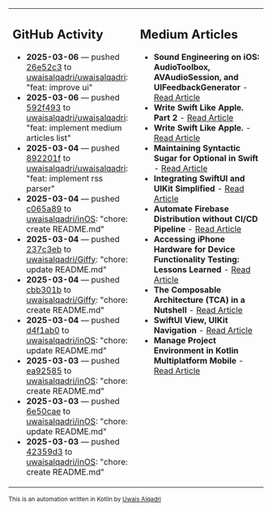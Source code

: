 <table>
<tr>
<td valign="top" width="50%">
        
## GitHub Activity
           
- **2025-03-06** — pushed [26e52c3](https://github.com/uwaisalqadri/uwaisalqadri/commits/26e52c3ea216345f50833d4af349604a219eb716) to [uwaisalqadri/uwaisalqadri](https://github.com/uwaisalqadri/uwaisalqadri): "feat: improve ui"
- **2025-03-06** — pushed [592f493](https://github.com/uwaisalqadri/uwaisalqadri/commits/592f49333ca5fb3f5eeb3ef8ec1c42d0a9bc4787) to [uwaisalqadri/uwaisalqadri](https://github.com/uwaisalqadri/uwaisalqadri): "feat: implement medium articles list"
- **2025-03-04** — pushed [892201f](https://github.com/uwaisalqadri/uwaisalqadri/commits/892201f88bddff27a3f543e93d98fd9ce5b309f8) to [uwaisalqadri/uwaisalqadri](https://github.com/uwaisalqadri/uwaisalqadri): "feat: implement rss parser"
- **2025-03-04** — pushed [c065a89](https://github.com/uwaisalqadri/inOS/commits/c065a89aca77057ea4bc764060af25d46d9b6eea) to [uwaisalqadri/inOS](https://github.com/uwaisalqadri/inOS): "chore: create README.md"
- **2025-03-04** — pushed [237c3eb](https://github.com/uwaisalqadri/Giffy/commits/237c3ebabfde7563bd0069532d717a11609b730a) to [uwaisalqadri/Giffy](https://github.com/uwaisalqadri/Giffy): "chore: update README.md"
- **2025-03-04** — pushed [cbb301b](https://github.com/uwaisalqadri/Giffy/commits/cbb301ba875a01d14df5a20ccb5e83b6b8a46b5c) to [uwaisalqadri/Giffy](https://github.com/uwaisalqadri/Giffy): "chore: create README.md"
- **2025-03-04** — pushed [d4f1ab0](https://github.com/uwaisalqadri/inOS/commits/d4f1ab0344c90cffab72a91c8fc794a662533820) to [uwaisalqadri/inOS](https://github.com/uwaisalqadri/inOS): "chore: update README.md"
- **2025-03-03** — pushed [ea92585](https://github.com/uwaisalqadri/inOS/commits/ea925857edc5f7b0a23db6e8792db899cb10d428) to [uwaisalqadri/inOS](https://github.com/uwaisalqadri/inOS): "chore: create README.md"
- **2025-03-03** — pushed [6e50cae](https://github.com/uwaisalqadri/inOS/commits/6e50caecbf02774a42cb9b60f429b9c57706c00c) to [uwaisalqadri/inOS](https://github.com/uwaisalqadri/inOS): "chore: update README.md"
- **2025-03-03** — pushed [42359d3](https://github.com/uwaisalqadri/inOS/commits/42359d36b06caa193908b10655d4ee1720362945) to [uwaisalqadri/inOS](https://github.com/uwaisalqadri/inOS): "chore: create README.md"
            
</td>
        
<td valign="top" width="50%">
        
## Medium Articles
            
- **Sound Engineering on iOS: AudioToolbox, AVAudioSession, and UIFeedbackGenerator** - [Read Article](https://medium.com/@uwaisalqadri/sound-engineering-on-ios-audiotoolbox-avaudiosession-and-uifeedbackgenerator-7ecee15db93a?source=rss-e28d558666f9------2)
- **Write Swift Like Apple. Part 2** - [Read Article](https://medium.com/@uwaisalqadri/write-swift-like-apple-part-2-44e025e51824?source=rss-e28d558666f9------2)
- **Write Swift Like Apple.** - [Read Article](https://medium.com/@uwaisalqadri/write-swift-like-apple-4c4331cf140c?source=rss-e28d558666f9------2)
- **Maintaining Syntactic Sugar for Optional in Swift** - [Read Article](https://medium.com/@uwaisalqadri/maintaining-syntactic-sugar-for-optional-in-swift-dfb7f9019fba?source=rss-e28d558666f9------2)
- **Integrating SwiftUI and UIKit Simplified** - [Read Article](https://medium.com/@uwaisalqadri/seamlessly-bridging-swiftui-and-uikit-a-practical-approach-f7cb8d2f6f11?source=rss-e28d558666f9------2)
- **Automate Firebase Distribution without CI/CD Pipeline** - [Read Article](https://medium.com/@uwaisalqadri/automate-firebase-distribution-89cb261fd860?source=rss-e28d558666f9------2)
- **Accessing iPhone Hardware for Device Functionality Testing: Lessons Learned** - [Read Article](https://medium.com/@uwaisalqadri/accessing-iphone-hardware-for-device-functionality-testing-lessons-learned-5d81676082d8?source=rss-e28d558666f9------2)
- **The Composable Architecture (TCA) in a Nutshell** - [Read Article](https://medium.com/@uwaisalqadri/the-composable-architecture-tca-in-a-nutshell-3c574708542c?source=rss-e28d558666f9------2)
- **SwiftUI View, UIKit Navigation** - [Read Article](https://medium.com/@uwaisalqadri/swiftui-view-uikit-navigation-74aa22fc0e0?source=rss-e28d558666f9------2)
- **Manage Project Environment in Kotlin Multiplatform Mobile** - [Read Article](https://medium.com/@uwaisalqadri/manage-project-environment-in-kotlin-multiplatform-mobile-528847c3bfc5?source=rss-e28d558666f9------2)
            
</td>
</tr>
</table>
        
<sub>This is an automation written in Kotlin by <a href="https://uwais.framer.website/">Uwais Alqadri</a></sub>